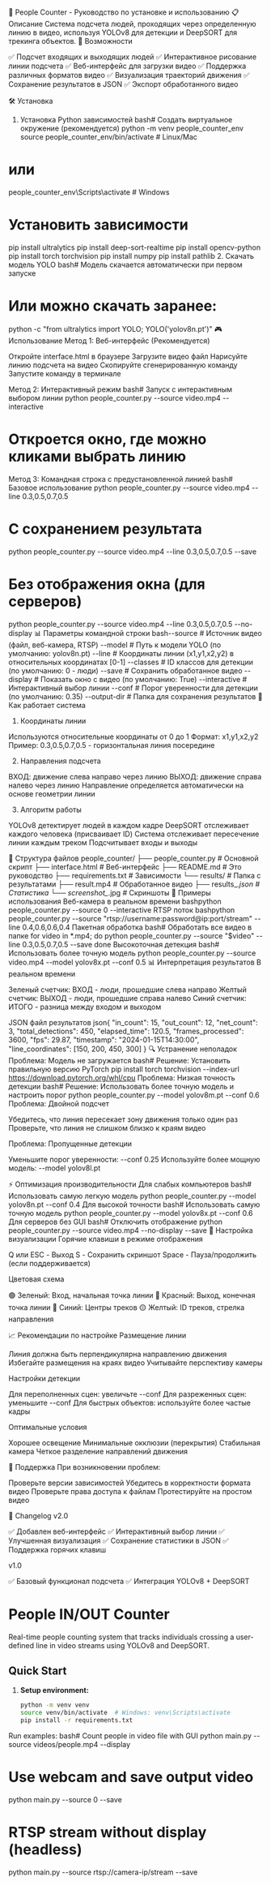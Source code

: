 🎯 People Counter - Руководство по установке и использованию
📋 Описание
Система подсчета людей, проходящих через определенную линию в видео, используя YOLOv8 для детекции и DeepSORT для трекинга объектов.
🚀 Возможности

✅ Подсчет входящих и выходящих людей
✅ Интерактивное рисование линии подсчета
✅ Веб-интерфейс для загрузки видео
✅ Поддержка различных форматов видео
✅ Визуализация траекторий движения
✅ Сохранение результатов в JSON
✅ Экспорт обработанного видео

🛠️ Установка
1. Установка Python зависимостей
bash# Создать виртуальное окружение (рекомендуется)
python -m venv people_counter_env
source people_counter_env/bin/activate  # Linux/Mac
# или
people_counter_env\Scripts\activate  # Windows

# Установить зависимости
pip install ultralytics
pip install deep-sort-realtime
pip install opencv-python
pip install torch torchvision
pip install numpy
pip install pathlib
2. Скачать модель YOLO
bash# Модель скачается автоматически при первом запуске
# Или можно скачать заранее:
python -c "from ultralytics import YOLO; YOLO('yolov8n.pt')"
🎮 Использование
Метод 1: Веб-интерфейс (Рекомендуется)

Откройте interface.html в браузере
Загрузите видео файл
Нарисуйте линию подсчета на видео
Скопируйте сгенерированную команду
Запустите команду в терминале

Метод 2: Интерактивный режим
bash# Запуск с интерактивным выбором линии
python people_counter.py --source video.mp4 --interactive

# Откроется окно, где можно кликами выбрать линию
Метод 3: Командная строка с предустановленной линией
bash# Базовое использование
python people_counter.py --source video.mp4 --line 0.3,0.5,0.7,0.5

# С сохранением результата
python people_counter.py --source video.mp4 --line 0.3,0.5,0.7,0.5 --save

# Без отображения окна (для серверов)
python people_counter.py --source video.mp4 --line 0.3,0.5,0.7,0.5 --no-display
📊 Параметры командной строки
bash--source        # Источник видео (файл, веб-камера, RTSP)
--model         # Путь к модели YOLO (по умолчанию: yolov8n.pt)
--line          # Координаты линии (x1,y1,x2,y2) в относительных координатах [0-1]
--classes       # ID классов для детекции (по умолчанию: 0 - люди)
--save          # Сохранить обработанное видео
--display       # Показать окно с видео (по умолчанию: True)
--interactive   # Интерактивный выбор линии
--conf          # Порог уверенности для детекции (по умолчанию: 0.35)
--output-dir    # Папка для сохранения результатов
🎯 Как работает система
1. Координаты линии

Используются относительные координаты от 0 до 1
Формат: x1,y1,x2,y2
Пример: 0.3,0.5,0.7,0.5 - горизонтальная линия посередине

2. Направления подсчета

ВХОД: движение слева направо через линию
ВЫХОД: движение справа налево через линию
Направление определяется автоматически на основе геометрии линии

3. Алгоритм работы

YOLOv8 детектирует людей в каждом кадре
DeepSORT отслеживает каждого человека (присваивает ID)
Система отслеживает пересечение линии каждым треком
Подсчитывает входы и выходы

📁 Структура файлов
people_counter/
├── people_counter.py      # Основной скрипт
├── interface.html         # Веб-интерфейс
├── README.md             # Это руководство
├── requirements.txt      # Зависимости
└── results/              # Папка с результатами
    ├── result.mp4        # Обработанное видео
    ├── results_*.json    # Статистика
    └── screenshot_*.jpg  # Скриншоты
🔧 Примеры использования
Веб-камера в реальном времени
bashpython people_counter.py --source 0 --interactive
RTSP поток
bashpython people_counter.py --source "rtsp://username:password@ip:port/stream" --line 0.4,0.6,0.6,0.4
Пакетная обработка
bash# Обработать все видео в папке
for video in *.mp4; do
    python people_counter.py --source "$video" --line 0.3,0.5,0.7,0.5 --save
done
Высокоточная детекция
bash# Использовать более точную модель
python people_counter.py --source video.mp4 --model yolov8x.pt --conf 0.5
📊 Интерпретация результатов
В реальном времени

Зеленый счетчик: ВХОД - люди, прошедшие слева направо
Желтый счетчик: ВЫХОД - люди, прошедшие справа налево
Синий счетчик: ИТОГО - разница между входом и выходом

JSON файл результатов
json{
  "in_count": 15,
  "out_count": 12,
  "net_count": 3,
  "total_detections": 450,
  "elapsed_time": 120.5,
  "frames_processed": 3600,
  "fps": 29.87,
  "timestamp": "2024-01-15T14:30:00",
  "line_coordinates": [150, 200, 450, 300]
}
🔍 Устранение неполадок
Проблема: Модель не загружается
bash# Решение: Установить правильную версию PyTorch
pip install torch torchvision --index-url https://download.pytorch.org/whl/cpu
Проблема: Низкая точность детекции
bash# Решение: Использовать более точную модель и настроить порог
python people_counter.py --model yolov8m.pt --conf 0.6
Проблема: Двойной подсчет

Убедитесь, что линия пересекает зону движения только один раз
Проверьте, что линия не слишком близко к краям видео

Проблема: Пропущенные детекции

Уменьшите порог уверенности: --conf 0.25
Используйте более мощную модель: --model yolov8l.pt

⚡ Оптимизация производительности
Для слабых компьютеров
bash# Использовать самую легкую модель
python people_counter.py --model yolov8n.pt --conf 0.4
Для высокой точности
bash# Использовать самую точную модель
python people_counter.py --model yolov8x.pt --conf 0.6
Для серверов без GUI
bash# Отключить отображение
python people_counter.py --source video.mp4 --no-display --save
🎨 Настройка визуализации
Горячие клавиши в режиме отображения

Q или ESC - Выход
S - Сохранить скриншот
Space - Пауза/продолжить (если поддерживается)

Цветовая схема

🟢 Зеленый: Вход, начальная точка линии
🔴 Красный: Выход, конечная точка линии
🔵 Синий: Центры треков
🟡 Желтый: ID треков, стрелка направления

📈 Рекомендации по настройке
Размещение линии

Линия должна быть перпендикулярна направлению движения
Избегайте размещения на краях видео
Учитывайте перспективу камеры

Настройки детекции

Для переполненных сцен: увеличьте --conf
Для разреженных сцен: уменьшите --conf
Для быстрых объектов: используйте более частые кадры

Оптимальные условия

Хорошее освещение
Минимальные окклюзии (перекрытия)
Стабильная камера
Четкое разделение направлений движения

🤝 Поддержка
При возникновении проблем:

Проверьте версии зависимостей
Убедитесь в корректности формата видео
Проверьте права доступа к файлам
Протестируйте на простом видео

📝 Changelog
v2.0

✅ Добавлен веб-интерфейс
✅ Интерактивный выбор линии
✅ Улучшенная визуализация
✅ Сохранение статистики в JSON
✅ Поддержка горячих клавиш

v1.0

✅ Базовый функционал подсчета
✅ Интеграция YOLOv8 + DeepSORT

# People IN/OUT Counter

Real-time people counting system that tracks individuals crossing a user-defined line in video streams using YOLOv8 and DeepSORT.

## Quick Start

1. **Setup environment:**
   ```bash
   python -m venv venv
   source venv/bin/activate  # Windows: venv\Scripts\activate
   pip install -r requirements.txt

Run examples:
bash# Count people in video file with GUI
python main.py --source videos/people.mp4 --display

# Use webcam and save output video
python main.py --source 0 --save

# RTSP stream without display (headless)
python main.py --source rtsp://camera-ip/stream --save
